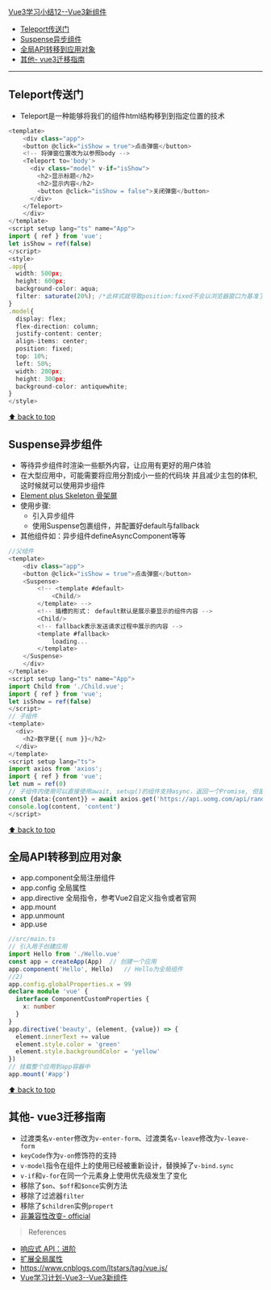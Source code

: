 [Vue3学习小结12--Vue3新组件](#top)

- [Teleport传送门](#teleport传送门)
- [Suspense异步组件](#suspense异步组件)
- [全局API转移到应用对象](#全局api转移到应用对象)
- [其他- vue3迁移指南](#其他--vue3迁移指南)

-------------------------------------

## Teleport传送门

- Teleport是一种能够将我们的组件html结构移到到指定位置的技术
  
```ts
<template>
	<div class="app">
    <button @click="isShow = true">点击弹窗</button>
    <!-- 将弹窗位置改为以参照body -->
    <Teleport to='body'>
      <div class="model" v-if="isShow">
        <h2>显示标题</h2>
        <h2>显示内容</h2>
        <button @click="isShow = false">关闭弹窗</button>
      </div>
    </Teleport>
	</div>
</template>
<script setup lang="ts" name="App">
import { ref } from 'vue';
let isShow = ref(false)
</script>
<style>
.app{
  width: 500px;
  height: 600px;
  background-color: aqua;
  filter: saturate(20%); /*此样式就导致position:fixed不会以浏览器窗口为基准了 */
}
.model{
  display: flex;
  flex-direction: column;
  justify-content: center;
  align-items: center;
  position: fixed;
  top: 10%;
  left: 50%;
  width: 200px;
  height: 300px;
  background-color: antiquewhite;
}
</style>

```

[⬆ back to top](#top)

## Suspense异步组件

- 等待异步组件时渲染一些额外内容，让应用有更好的用户体验
- 在大型应用中，可能需要将应用分割成小一些的代码块 并且减少主包的体积, 这时候就可以使用异步组件
- [Element plus Skeleton 骨架屏](https://element-plus.org/zh-CN/component/skeleton.html#%E5%8A%A0%E8%BD%BD%E7%8A%B6%E6%80%81)
- 使用步骤:
  - 引入异步组件
  - 使用Suspense包裹组件，并配置好default与fallback
- 其他组件如：异步组件defineAsyncComponent等等

```ts
//父组件
<template>
	<div class="app">
    <button @click="isShow = true">点击弹窗</button>
    <Suspense>
        <!-- <template #default>
            <Child/>
        </template> -->
        <!-- 插槽的形式： default默认是展示要显示的组件内容 -->
        <Child/>
        <!-- fallback表示发送请求过程中展示的内容 -->
        <template #fallback>
            loading...
        </template>
    </Suspense>
	</div>
</template>
<script setup lang="ts" name="App">
import Child from './Child.vue';
import { ref } from 'vue';
let isShow = ref(false)
</script>
// 子组件
<template>
  <div>
    <h2>数字是{{ num }}</h2>
  </div>
</template>
<script setup lang="ts">
import axios from 'axios';
import { ref } from 'vue';
let num = ref(0)
// 子组件内使用可以直接使用await, setup()的组件支持async，返回一个Promise, 但是async setup()的组件的呈现必须要使用Suspense包裹
const {data:{content}} = await axios.get('https://api.uomg.com/api/rand.qinghua?format=json')
console.log(content, 'content')
</script>
```

[⬆ back to top](#top)

## 全局API转移到应用对象

- app.component全局注册组件
- app.config 全局属性
- app.directive 全局指令，参考Vue2自定义指令或者官网
- app.mount
- app.unmount
- app.use

```ts
//src/main.ts
// 引入用于创建应用
import Hello from './Hello.vue'
const app = createApp(App)  // 创建一个应用
app.component('Hello', Hello)   // Hello为全局组件
//2) 
app.config.globalProperties.x = 99
declare module 'vue' {
  interface ComponentCustomProperties {
    x: number
  }
}
app.directive('beauty', (element, {value}) => {
  element.innerText += value
  element.style.color = 'green'
  element.style.backgroundColor = 'yellow'
})
// 挂载整个应用到app容器中
app.mount('#app')

```

[⬆ back to top](#top)

## 其他- vue3迁移指南

- 过渡类名`v-enter`修改为`v-enter-form`、过渡类名`v-leave`修改为`v-leave-form`
- `keyCode`作为`v-on`修饰符的支持
- `v-model`指令在组件上的使用已经被重新设计，替换掉了`v-bind.sync`
- `v-if`和`v-for`在同一个元素身上使用优先级发生了变化
- 移除了`$on`、`$off`和`$once`实例方法
- 移除了过滤器`filter`
- 移除了`$children`实例`propert`
- [非兼容性改变- official](https://v3-migration.vuejs.org/zh/breaking-changes/)

> References
- [响应式 API：进阶](https://cn.vuejs.org/api/reactivity-advanced)
- [扩展全局属性](https://cn.vuejs.org/guide/typescript/options-api.html#augmenting-global-properties)
- https://www.cnblogs.com/Itstars/tag/vue.js/
- [Vue学习计划-Vue3--Vue3新组件](https://www.cnblogs.com/Itstars/p/17966823)
